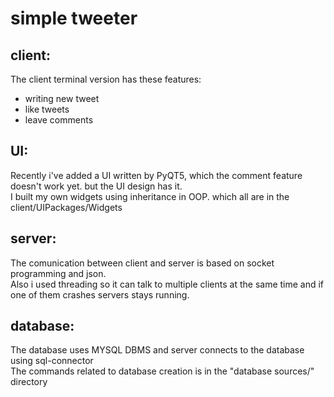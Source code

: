 # simple tweeter

## client:
The client terminal version has these features:
* writing new tweet 
* like tweets
* leave comments
## UI:
Recently i've added a UI written by PyQT5, which the comment feature doesn't work yet. but the UI design has it.<br />
I built my own widgets using inheritance in OOP. which all are in the client/UIPackages/Widgets

## server:
The comunication between client and server is based on socket programming and json.<br /> 
Also i used threading so it can talk to multiple clients at the same time and if one of them crashes servers stays running. <br /> 

## database:
The database uses MYSQL DBMS and server connects to the database using sql-connector <br /> 
The commands related to database creation is in the "database sources/" directory

